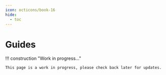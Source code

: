 ```yaml
---
icon: octicons/book-16
hide:
  - toc
---
```


# Guides

!!! construction "Work in progress..."

    This page is a work in progress, please check back later for updates.

